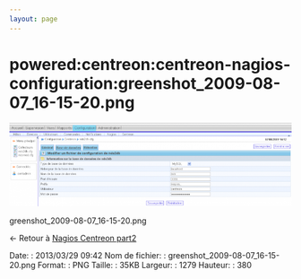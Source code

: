 ```yaml
---
layout: page
---
```


powered:centreon:centreon-nagios-configuration:greenshot\_2009-08-07\_16-15-20.png
==================================================================================

[![greenshot\_2009-08-07\_16-15-20.png](../../../../assets/media/powered/centreon/centreon-nagios-configuration/greenshot_2009-08-07_16-15-20.png@cache=&w=899&h=267 "greenshot_2009-08-07_16-15-20.png")](../../../../assets/media/powered/centreon/centreon-nagios-configuration/greenshot_2009-08-07_16-15-20.png@cache= "Afficher le fichier original")

greenshot\_2009-08-07\_16-15-20.png

← Retour à [Nagios Centreon
part2](../../../../centreon/nagios-centreon-part2.html "centreon:nagios-centreon-part2")

Date:
:   2013/03/29 09:42
Nom de fichier:
:   greenshot\_2009-08-07\_16-15-20.png
Format:
:   PNG
Taille:
:   35KB
Largeur:
:   1279
Hauteur:
:   380

